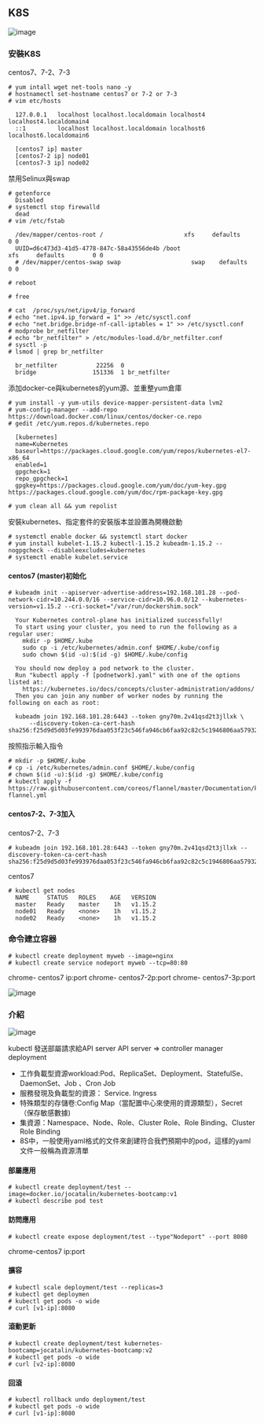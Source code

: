 ## K8S
![image](https://user-images.githubusercontent.com/47874924/148733114-cac64d48-4bf8-46ce-b41a-672b10675f61.png)

### 安裝K8S
centos7、7-2、7-3
```
# yum intall wget net-tools nano -y
# hostnamectl set-hostname centos7 or 7-2 or 7-3
# vim etc/hosts

  127.0.0.1   localhost localhost.localdomain localhost4 localhost4.localdomain4
  ::1         localhost localhost.localdomain localhost6 localhost6.localdomain6

  [centos7 ip] master
  [centos7-2 ip] node01
  [centos7-3 ip] node02
```

禁用Selinux與swap
```
# getenforce
  Disabled
# systemctl stop firewalld
  dead
# vim /etc/fstab

  /dev/mapper/centos-root /                       xfs     defaults        0 0
  UUID=d6c473d3-41d5-4778-847c-58a43556de4b /boot                   xfs     defaults        0 0
  # /dev/mapper/centos-swap swap                    swap    defaults        0 0

# reboot
```

```
# free

# cat  /proc/sys/net/ipv4/ip_forward
# echo "net.ipv4.ip_forward = 1" >> /etc/sysctl.conf
# echo "net.bridge.bridge-nf-call-iptables = 1" >> /etc/sysctl.conf
# modprobe br_netfilter
# echo "br_netfilter" > /etc/modules-load.d/br_netfilter.conf
# sysctl -p
# lsmod | grep br_netfilter

  br_netfilter           22256  0 
  bridge                151336  1 br_netfilter
```

添加docker-ce與kubernetes的yum源、並重整yum倉庫
```
# yum install -y yum-utils device-mapper-persistent-data lvm2
# yum-config-manager --add-repo https://download.docker.com/linux/centos/docker-ce.repo
# gedit /etc/yum.repos.d/kubernetes.repo

  [kubernetes]
  name=Kubernetes
  baseurl=https://packages.cloud.google.com/yum/repos/kubernetes-el7-x86_64
  enabled=1
  gpgcheck=1
  repo_gpgcheck=1
  gpgkey=https://packages.cloud.google.com/yum/doc/yum-key.gpg https://packages.cloud.google.com/yum/doc/rpm-package-key.gpg

# yum clean all && yum repolist
```
安裝kubernetes、指定套件的安裝版本並設置為開機啟動

```
# systemctl enable docker && systemctl start docker
# yum install kubelet-1.15.2 kubectl-1.15.2 kubeadm-1.15.2 --nogpgcheck --disableexcludes=kubernetes
# systemctl enable kubelet.service
```
####  centos7 (master)初始化
```
# kubeadm init --apiserver-advertise-address=192.168.101.28 --pod-network-cidr=10.244.0.0/16 --service-cidr=10.96.0.0/12 --kubernetes-version=v1.15.2 --cri-socket="/var/run/dockershim.sock"

  Your Kubernetes control-plane has initialized successfully!
  To start using your cluster, you need to run the following as a regular user:
    mkdir -p $HOME/.kube
    sudo cp -i /etc/kubernetes/admin.conf $HOME/.kube/config
    sudo chown $(id -u):$(id -g) $HOME/.kube/config

  You should now deploy a pod network to the cluster.
  Run "kubectl apply -f [podnetwork].yaml" with one of the options listed at:
    https://kubernetes.io/docs/concepts/cluster-administration/addons/
  Then you can join any number of worker nodes by running the following on each as root:

  kubeadm join 192.168.101.28:6443 --token gny70m.2v41qsd2t3jllxk \
      --discovery-token-ca-cert-hash sha256:f25d9d5d03fe993976daa053f23c546fa946cb6faa92c82c5c1946806aa57932
```
按照指示輸入指令
```
# mkdir -p $HOME/.kube
# cp -i /etc/kubernetes/admin.conf $HOME/.kube/config
# chown $(id -u):$(id -g) $HOME/.kube/config
# kubectl apply -f https://raw.githubusercontent.com/coreos/flannel/master/Documentation/kube-flannel.yml
```

#### centos7-2、7-3加入
centos7-2、7-3
```
# kubeadm join 192.168.101.28:6443 --token gny70m.2v41qsd2t3jllxk --discovery-token-ca-cert-hash sha256:f25d9d5d03fe993976daa053f23c546fa946cb6faa92c82c5c1946806aa57932
```
centos7
```
# kubectl get nodes
  NAME     STATUS   ROLES    AGE   VERSION
  master   Ready    master    1h   v1.15.2
  node01   Ready    <none>    1h   v1.15.2
  node02   Ready    <none>    1h   v1.15.2
```

### 命令建立容器
```
# kubectl create deployment myweb --image=nginx
# kubectl create service nodeport myweb --tcp=80:80
```
chrome- centos7 ip:port
chrome- centos7-2p:port
chrome- centos7-3p:port

![image]()

### 介紹

![image](https://user-images.githubusercontent.com/47874924/148733114-cac64d48-4bf8-46ce-b41a-672b10675f61.png)

kubectl 發送部屬請求給API server
API server ⇒ controller manager
       deployment
* 工作負載型資源workload:Pod、ReplicaSet、Deployment、StatefulSe、DaemonSet、Job 、Cron Job
* 服務發現及負載型的資源： Service. Ingress 
* 特殊類型的存儲卷:Config Map（當配置中心來使用的資源類型），Secret（保存敏感數據)
* 集資源：Namespace、Node、Role、Cluster Role、Role Binding、Cluster Role Binding
* 8S中，一般使用yaml格式的文件來創建符合我們預期中的pod，這樣的yaml文件一般稱為資源清單
#### 部屬應用
```
# kubectl create deployment/test --image=docker.io/jocatalin/kubernetes-bootcamp:v1
# kubectl describe pod test
```
#### 訪問應用
```
# kubectl create expose deployment/test --type"Nodeport" --port 8080
```
chrome-centos7 ip:port

#### 擴容
```
# kubectl scale deployment/test --replicas=3
# kubectl get deploymen
# kubectl get pods -o wide
# curl [v1-ip]:8080
```
#### 滾動更新
```
# kubectl create deployment/test kubernetes-bootcamp=jocatalin/kubernetes-bootcamp:v2
# kubectl get pods -o wide
# curl [v2-ip]:8080
```
#### 回滾
```
# kubectl rollback undo deployment/test
# kubectl get pods -o wide
# curl [v1-ip]:8080
```

